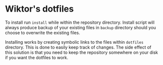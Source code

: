 # Wiktor's dotfiles

To install run `install` while within the repository directory.
Install script will always produce backup of your existing files in `backup`
directory should you choose to overwrite the existing files.



Installing works by creating symbolic links to the files within `dotfiles`
directory. This is done to easily keep track of changes. The side effect of
this solution is that you need to keep the repository somewhere on your disk if
you want the dotfiles to work.
